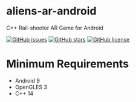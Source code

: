 # aliens-ar-android
C++ Rail-shooter AR Game for Android

[![GitHub issues](https://img.shields.io/github/issues/c0de4un/aliens-ar-android)](https://github.com/c0de4un/aliens-ar-android/issues)
[![GitHub stars](https://img.shields.io/github/stars/c0de4un/aliens-ar-android)](https://github.com/c0de4un/aliens-ar-android/stargazers)
[![GitHub license](https://img.shields.io/github/license/c0de4un/aliens-ar-android)](https://github.com/c0de4un/aliens-ar-android/blob/main/LICENSE)

# Minimum Requirements
* Android 9
* OpenGLES 3
* C++ 14

